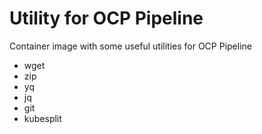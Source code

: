 # Utility for OCP Pipeline

Container image with some useful utilities for OCP Pipeline

* wget
* zip
* yq
* jq
* git
* kubesplit
